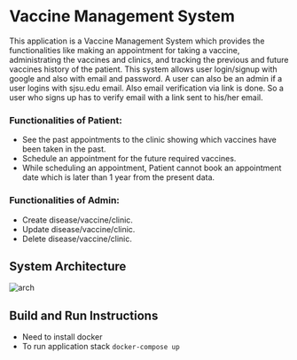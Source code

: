 # Vaccine Management System

This application is a Vaccine Management System which provides the functionalities like making an appointment for taking a vaccine, administrating the vaccines and clinics, and tracking the previous and future vaccines history of the patient. This system allows user login/signup with google and also with email and password. A user can also be an admin if a user logins with sjsu.edu email. Also email verification via link is done. So a user who signs up has to verify email with a link sent to his/her email.

### Functionalities of Patient: 
* See the past appointments to the clinic showing which vaccines have been taken in the past.
* Schedule an appointment for the future required vaccines.
* While scheduling an appointment, Patient cannot book an appointment date which is later than 1 year from the present data.

### Functionalities of Admin:
* Create disease/vaccine/clinic.
* Update disease/vaccine/clinic.
* Delete disease/vaccine/clinic.

## System Architecture
![arch](https://user-images.githubusercontent.com/27214644/147843246-15c6e88b-7ec8-4671-a1d8-62e7c0cb377d.png)

## Build and Run Instructions
* Need to install docker
* To run application stack `docker-compose up`
